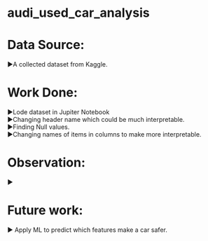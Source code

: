 # audi_used_car_analysis

# Data Source:
►A collected dataset from Kaggle.

# Work Done:
►Lode dataset in Jupiter Notebook  
►Changing header name which could be much interpretable.  
►Finding Null values.  
►Changing names of items in columns to make more interpretable.   

# Observation:
►

# Future work:
► Apply ML to predict which features make a car safer.
